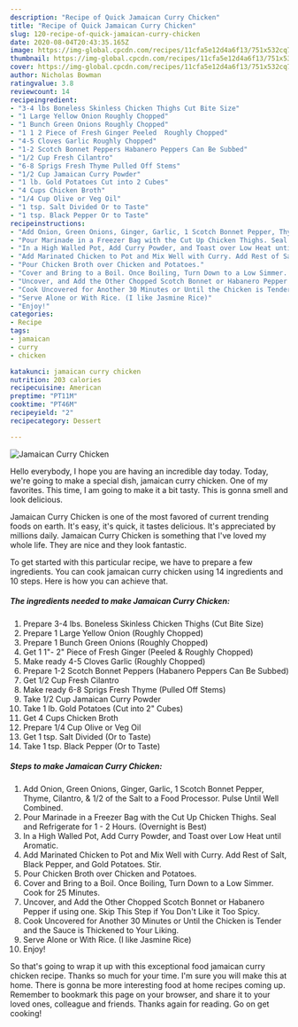 ```yaml
---
description: "Recipe of Quick Jamaican Curry Chicken"
title: "Recipe of Quick Jamaican Curry Chicken"
slug: 120-recipe-of-quick-jamaican-curry-chicken
date: 2020-08-04T20:43:35.165Z
image: https://img-global.cpcdn.com/recipes/11cfa5e12d4a6f13/751x532cq70/jamaican-curry-chicken-recipe-main-photo.jpg
thumbnail: https://img-global.cpcdn.com/recipes/11cfa5e12d4a6f13/751x532cq70/jamaican-curry-chicken-recipe-main-photo.jpg
cover: https://img-global.cpcdn.com/recipes/11cfa5e12d4a6f13/751x532cq70/jamaican-curry-chicken-recipe-main-photo.jpg
author: Nicholas Bowman
ratingvalue: 3.8
reviewcount: 14
recipeingredient:
- "3-4 lbs Boneless Skinless Chicken Thighs Cut Bite Size"
- "1 Large Yellow Onion Roughly Chopped"
- "1 Bunch Green Onions Roughly Chopped"
- "1 1 2 Piece of Fresh Ginger Peeled  Roughly Chopped"
- "4-5 Cloves Garlic Roughly Chopped"
- "1-2 Scotch Bonnet Peppers Habanero Peppers Can Be Subbed"
- "1/2 Cup Fresh Cilantro"
- "6-8 Sprigs Fresh Thyme Pulled Off Stems"
- "1/2 Cup Jamaican Curry Powder"
- "1 lb. Gold Potatoes Cut into 2 Cubes"
- "4 Cups Chicken Broth"
- "1/4 Cup Olive or Veg Oil"
- "1 tsp. Salt Divided Or to Taste"
- "1 tsp. Black Pepper Or to Taste"
recipeinstructions:
- "Add Onion, Green Onions, Ginger, Garlic, 1 Scotch Bonnet Pepper, Thyme, Cilantro, &amp; 1/2 of the Salt to a Food Processor. Pulse Until Well Combined."
- "Pour Marinade in a Freezer Bag with the Cut Up Chicken Thighs. Seal and Refrigerate for 1 - 2 Hours. (Overnight is Best)"
- "In a High Walled Pot, Add Curry Powder, and Toast over Low Heat until Aromatic."
- "Add Marinated Chicken to Pot and Mix Well with Curry. Add Rest of Salt, Black Pepper, and Gold Potatoes. Stir."
- "Pour Chicken Broth over Chicken and Potatoes."
- "Cover and Bring to a Boil. Once Boiling, Turn Down to a Low Simmer. Cook for 25 Minutes."
- "Uncover, and Add the Other Chopped Scotch Bonnet or Habanero Pepper if using one. Skip This Step if You Don&#39;t Like it Too Spicy."
- "Cook Uncovered for Another 30 Minutes or Until the Chicken is Tender and the Sauce is Thickened to Your Liking."
- "Serve Alone or With Rice. (I like Jasmine Rice)"
- "Enjoy!"
categories:
- Recipe
tags:
- jamaican
- curry
- chicken

katakunci: jamaican curry chicken 
nutrition: 203 calories
recipecuisine: American
preptime: "PT11M"
cooktime: "PT46M"
recipeyield: "2"
recipecategory: Dessert

---
```



![Jamaican Curry Chicken](https://img-global.cpcdn.com/recipes/11cfa5e12d4a6f13/751x532cq70/jamaican-curry-chicken-recipe-main-photo.jpg)

Hello everybody, I hope you are having an incredible day today. Today, we're going to make a special dish, jamaican curry chicken. One of my favorites. This time, I am going to make it a bit tasty. This is gonna smell and look delicious.

Jamaican Curry Chicken is one of the most favored of current trending foods on earth. It's easy, it's quick, it tastes delicious. It's appreciated by millions daily. Jamaican Curry Chicken is something that I've loved my whole life. They are nice and they look fantastic.




To get started with this particular recipe, we have to prepare a few ingredients. You can cook jamaican curry chicken using 14 ingredients and 10 steps. Here is how you can achieve that.

<!--inarticleads1-->

##### The ingredients needed to make Jamaican Curry Chicken:

1. Prepare 3-4 lbs. Boneless Skinless Chicken Thighs (Cut Bite Size)
1. Prepare 1 Large Yellow Onion (Roughly Chopped)
1. Prepare 1 Bunch Green Onions (Roughly Chopped)
1. Get 1 1&#34;- 2&#34; Piece of Fresh Ginger (Peeled &amp; Roughly Chopped)
1. Make ready 4-5 Cloves Garlic (Roughly Chopped)
1. Prepare 1-2 Scotch Bonnet Peppers (Habanero Peppers Can Be Subbed)
1. Get 1/2 Cup Fresh Cilantro
1. Make ready 6-8 Sprigs Fresh Thyme (Pulled Off Stems)
1. Take 1/2 Cup Jamaican Curry Powder
1. Take 1 lb. Gold Potatoes (Cut into 2&#34; Cubes)
1. Get 4 Cups Chicken Broth
1. Prepare 1/4 Cup Olive or Veg Oil
1. Get 1 tsp. Salt Divided (Or to Taste)
1. Take 1 tsp. Black Pepper (Or to Taste)




<!--inarticleads2-->

##### Steps to make Jamaican Curry Chicken:

1. Add Onion, Green Onions, Ginger, Garlic, 1 Scotch Bonnet Pepper, Thyme, Cilantro, &amp; 1/2 of the Salt to a Food Processor. Pulse Until Well Combined.
1. Pour Marinade in a Freezer Bag with the Cut Up Chicken Thighs. Seal and Refrigerate for 1 - 2 Hours. (Overnight is Best)
1. In a High Walled Pot, Add Curry Powder, and Toast over Low Heat until Aromatic.
1. Add Marinated Chicken to Pot and Mix Well with Curry. Add Rest of Salt, Black Pepper, and Gold Potatoes. Stir.
1. Pour Chicken Broth over Chicken and Potatoes.
1. Cover and Bring to a Boil. Once Boiling, Turn Down to a Low Simmer. Cook for 25 Minutes.
1. Uncover, and Add the Other Chopped Scotch Bonnet or Habanero Pepper if using one. Skip This Step if You Don&#39;t Like it Too Spicy.
1. Cook Uncovered for Another 30 Minutes or Until the Chicken is Tender and the Sauce is Thickened to Your Liking.
1. Serve Alone or With Rice. (I like Jasmine Rice)
1. Enjoy!




So that's going to wrap it up with this exceptional food jamaican curry chicken recipe. Thanks so much for your time. I'm sure you will make this at home. There is gonna be more interesting food at home recipes coming up. Remember to bookmark this page on your browser, and share it to your loved ones, colleague and friends. Thanks again for reading. Go on get cooking!
